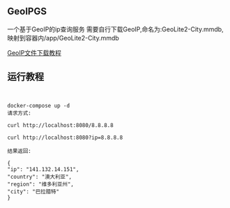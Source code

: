 ## GeoIPGS
一个基于GeoIP的ip查询服务
需要自行下载GeoIP,命名为:GeoLite2-City.mmdb,映射到容器内/app/GeoLite2-City.mmdb

[GeoIP文件下载教程](http://www.modsecurity.cn/practice/post/15.html)
## 运行教程
```


docker-compose up -d 
请求方式:

curl http://localhost:8080/8.8.8.8

curl http://localhost:8080?ip=8.8.8.8

结果返回:

{
"ip": "141.132.14.151",
"country": "澳大利亚",
"region": "维多利亚州",
"city": "巴拉腊特"
}
```